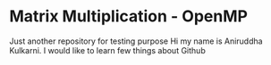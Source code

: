 # Matrix Multiplication - OpenMP
Just another repository for testing purpose
Hi my name is Aniruddha Kulkarni. I would like to learn few things about Github
